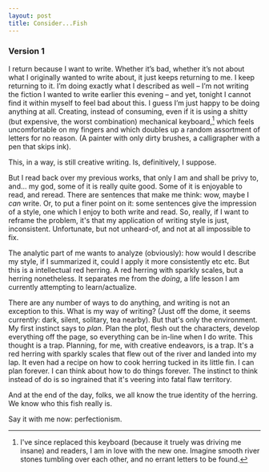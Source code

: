 ```yaml
---
layout: post
title: Consider...Fish
---
```


### Version 1
I return because I want to write. Whether it’s bad, whether it’s not about what I originally wanted to write about, it just keeps returning to me. I keep returning to it. I’m doing exactly what I described as well – I’m not writing the fiction I wanted to write earlier this evening – and yet, tonight I cannot find it within myself to feel bad about this. I guess I’m just happy to be doing anything at all. Creating, instead of consuming, even if it is using a shitty (but expensive, the worst combination) mechanical keyboard,[^1] which feels uncomfortable on my fingers and which doubles up a random assortment of letters for no reason. (A painter with only dirty brushes, a calligrapher  with a pen that skips ink).

This, in a way, is still creative writing. Is, definitively, I suppose. 

But I read back over my previous works, that only I am and shall be privy to, and... my god, some of it is really quite good. Some of it is enjoyable to read, and reread. There are sentences that make me think: wow, maybe I *can* write. Or, to put a finer point on it: some sentences give the impression of a style, one which I enjoy to both write and read. So, really, if I want to reframe the problem, it's that my application of writing style is just, inconsistent. Unfortunate, but not unheard-of, and not at all impossible to fix.

The analytic part of me wants to analyze (obviously): how would I describe my style, if I summarized it, could I apply it more consistently etc etc. But this is a intellectual red herring. A red herring with sparkly scales, but a herring nonetheless. It separates me from the *doing*, a life lesson I am currently attempting to learn/actualize. 

There are any number of ways to do anything, and writing is not an exception to this. What is my way of writing? (Just off the dome, it seems currently: dark, silent, solitary, tea nearby). But that's only the environment. My first instinct says to *plan*. Plan the plot, flesh out the characters, develop everything off the page, so everything can be in-line when I do write. This thought is a trap. Planning, for me, with creative endeavors, is a trap. It's a red herring with sparkly scales that flew out of the river and landed into my lap. It even had a recipe on how to cook herring tucked in its little fin. I can plan forever. I can think about how to do things forever. The instinct to think instead of do is so ingrained that it's veering into fatal flaw territory. 

And at the end of the day, folks, we all know the true identity of the herring. We know who this fish really is.

Say it with me now: perfectionism.



[^1]: I've since replaced this keyboard (because it truely was driving me insane) and readers, I am in love with the new one. Imagine smooth river stones tumbling over each other, and no errant letters to be found. 
